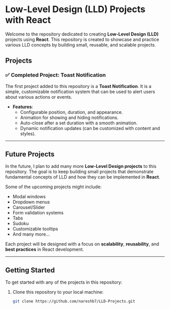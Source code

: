 # Low-Level Design (LLD) Projects with React

Welcome to the repository dedicated to creating **Low-Level Design (LLD)** projects using **React**. This repository is created to showcase and practice various LLD concepts by building small, reusable, and scalable projects. 

## Projects

### ✅ Completed Project: Toast Notification
The first project added to this repository is a **Toast Notification**. It is a simple, customizable notification system that can be used to alert users about various actions or events. 

- **Features**:
  - Configurable position, duration, and appearance.
  - Animation for showing and hiding notifications.
  - Auto-close after a set duration with a smooth animation.
  - Dynamic notification updates (can be customized with content and styles).

---

## Future Projects

In the future, I plan to add many more **Low-Level Design projects** to this repository. The goal is to keep building small projects that demonstrate fundamental concepts of LLD and how they can be implemented in **React**.

Some of the upcoming projects might include:
- Modal windows
- Dropdown menus
- Carousel/Slider
- Form validation systems
- Tabs
- Sudoku
- Customizable tooltips
- And many more...

Each project will be designed with a focus on **scalability**, **reusability**, and **best practices** in React development.

---

## Getting Started

To get started with any of the projects in this repository:

1. Clone this repository to your local machine:
   ```bash
   git clone https://github.com/nareshb7/LLD-Projects.git
